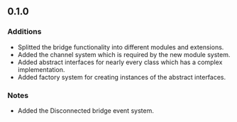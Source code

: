 0.1.0
-----

### Additions
* Splitted the bridge functionality into different modules and extensions.
* Added the channel system which is required by the new module system.
* Added abstract interfaces for nearly every class which has a complex implementation.
* Added factory system for creating instances of the abstract interfaces.

### Notes
* Added the Disconnected bridge event system.
